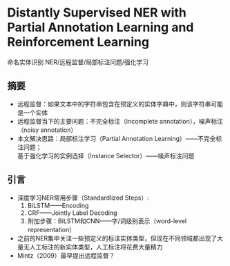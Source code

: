 # Distantly Supervised NER with Partial Annotation Learning and Reinforcement Learning
命名实体识别 NER/远程监督/局部标注问题/强化学习

## 摘要
- 远程监督：如果文本中的字符串包含在预定义的实体字典中，则该字符串可能是一个实体
- 远程监督当下的主要问题：不完全标注（incomplete annotation），噪声标注（noisy annotation）
- 本文解决思路：局部标注学习（Partial Annotation Learning）——不完全标注问题；  
基于强化学习的实例选择（Instance Selector）——噪声标注问题

## 引言
- 深度学习NER常用步骤（Standardlized Steps）:
  1. BiLSTM——Encoding
  2. CRF——Jointly Label Decoding
  3. 附加步骤：BiLSTM和CNN——字/词级别表示（word-level representation）
- 之前的NER集中关注一些预定义的标注实体类型，但现在不同领域都出现了大量无人工标注的新实体类型，人工标注将花费大量精力
- Mintz（2009）最早提出远程监督？
